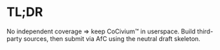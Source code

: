 # TL;DR
No independent coverage ⇒ keep CoCivium™ in userspace. Build third-party sources, then submit via AfC using the neutral draft skeleton.
